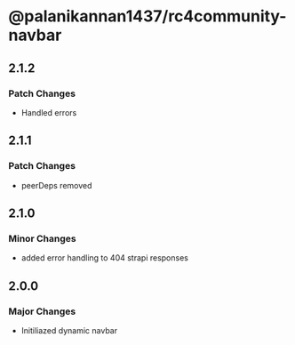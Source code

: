 # @palanikannan1437/rc4community-navbar

## 2.1.2

### Patch Changes

- Handled errors

## 2.1.1

### Patch Changes

- peerDeps removed

## 2.1.0

### Minor Changes

- added error handling to 404 strapi responses

## 2.0.0

### Major Changes

- Initiliazed dynamic navbar
